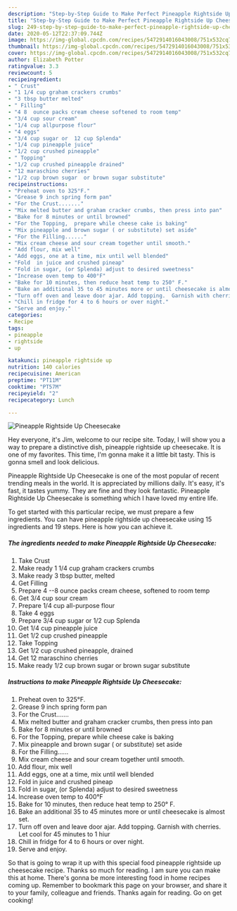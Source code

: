```yaml
---
description: "Step-by-Step Guide to Make Perfect Pineapple Rightside Up Cheesecake"
title: "Step-by-Step Guide to Make Perfect Pineapple Rightside Up Cheesecake"
slug: 249-step-by-step-guide-to-make-perfect-pineapple-rightside-up-cheesecake
date: 2020-05-12T22:37:09.744Z
image: https://img-global.cpcdn.com/recipes/5472914016043008/751x532cq70/pineapple-rightside-up-cheesecake-recipe-main-photo.jpg
thumbnail: https://img-global.cpcdn.com/recipes/5472914016043008/751x532cq70/pineapple-rightside-up-cheesecake-recipe-main-photo.jpg
cover: https://img-global.cpcdn.com/recipes/5472914016043008/751x532cq70/pineapple-rightside-up-cheesecake-recipe-main-photo.jpg
author: Elizabeth Potter
ratingvalue: 3.3
reviewcount: 5
recipeingredient:
- " Crust"
- "1 1/4 cup graham crackers crumbs"
- "3 tbsp butter melted"
- " Filling"
- "4 8  ounce packs cream cheese softened to room temp"
- "3/4 cup sour cream"
- "1/4 cup allpurpose flour"
- "4 eggs"
- "3/4 cup sugar or  12 cup Splenda"
- "1/4 cup pineapple juice"
- "1/2 cup crushed pineapple"
- " Topping"
- "1/2 cup crushed pineapple drained"
- "12 maraschino cherries"
- "1/2 cup brown sugar  or brown sugar substitute"
recipeinstructions:
- "Preheat oven to 325°F."
- "Grease 9 inch spring form pan"
- "For the Crust......."
- "Mix melted butter and graham cracker crumbs, then press into pan"
- "Bake for 8 minutes or until browned"
- "For the Topping,  prepare while cheese cake is baking"
- "Mix pineapple and brown sugar ( or substitute) set aside"
- "For the Filling......"
- "Mix cream cheese and sour cream together until smooth."
- "Add flour, mix well"
- "Add eggs, one at a time, mix until well blended"
- "Fold  in juice and crushed pineap"
- "Fold in sugar, (or Splenda) adjust to desired sweetness"
- "Increase oven temp to 400°F"
- "Bake for 10 minutes, then reduce heat temp to 250° F."
- "Bake an additional 35 to 45 minutes more or until cheesecake is almost set."
- "Turn off oven and leave door ajar. Add topping.  Garnish with cherries.  Let cool for 45 minutes to 1 hiur"
- "Chill in fridge for 4 to 6 hours or over night."
- "Serve and enjoy."
categories:
- Recipe
tags:
- pineapple
- rightside
- up

katakunci: pineapple rightside up 
nutrition: 140 calories
recipecuisine: American
preptime: "PT11M"
cooktime: "PT57M"
recipeyield: "2"
recipecategory: Lunch

---
```



![Pineapple Rightside Up Cheesecake](https://img-global.cpcdn.com/recipes/5472914016043008/751x532cq70/pineapple-rightside-up-cheesecake-recipe-main-photo.jpg)

Hey everyone, it's Jim, welcome to our recipe site. Today, I will show you a way to prepare a distinctive dish, pineapple rightside up cheesecake. It is one of my favorites. This time, I'm gonna make it a little bit tasty. This is gonna smell and look delicious.

Pineapple Rightside Up Cheesecake is one of the most popular of recent trending meals in the world. It is appreciated by millions daily. It's easy, it's fast, it tastes yummy. They are fine and they look fantastic. Pineapple Rightside Up Cheesecake is something which I have loved my entire life.




To get started with this particular recipe, we must prepare a few ingredients. You can have pineapple rightside up cheesecake using 15 ingredients and 19 steps. Here is how you can achieve it.

<!--inarticleads1-->

##### The ingredients needed to make Pineapple Rightside Up Cheesecake:

1. Take  Crust
1. Make ready 1 1/4 cup graham crackers crumbs
1. Make ready 3 tbsp butter, melted
1. Get  Filling
1. Prepare 4 --8  ounce packs cream cheese, softened to room temp
1. Get 3/4 cup sour cream
1. Prepare 1/4 cup all-purpose flour
1. Take 4 eggs
1. Prepare 3/4 cup sugar or  1/2 cup Splenda
1. Get 1/4 cup pineapple juice
1. Get 1/2 cup crushed pineapple
1. Take  Topping
1. Get 1/2 cup crushed pineapple, drained
1. Get 12 maraschino cherries
1. Make ready 1/2 cup brown sugar  or brown sugar substitute




<!--inarticleads2-->

##### Instructions to make Pineapple Rightside Up Cheesecake:

1. Preheat oven to 325°F.
1. Grease 9 inch spring form pan
1. For the Crust.......
1. Mix melted butter and graham cracker crumbs, then press into pan
1. Bake for 8 minutes or until browned
1. For the Topping,  prepare while cheese cake is baking
1. Mix pineapple and brown sugar ( or substitute) set aside
1. For the Filling......
1. Mix cream cheese and sour cream together until smooth.
1. Add flour, mix well
1. Add eggs, one at a time, mix until well blended
1. Fold  in juice and crushed pineap
1. Fold in sugar, (or Splenda) adjust to desired sweetness
1. Increase oven temp to 400°F
1. Bake for 10 minutes, then reduce heat temp to 250° F.
1. Bake an additional 35 to 45 minutes more or until cheesecake is almost set.
1. Turn off oven and leave door ajar. Add topping.  Garnish with cherries.  Let cool for 45 minutes to 1 hiur
1. Chill in fridge for 4 to 6 hours or over night.
1. Serve and enjoy.




So that is going to wrap it up with this special food pineapple rightside up cheesecake recipe. Thanks so much for reading. I am sure you can make this at home. There's gonna be more interesting food in home recipes coming up. Remember to bookmark this page on your browser, and share it to your family, colleague and friends. Thanks again for reading. Go on get cooking!
